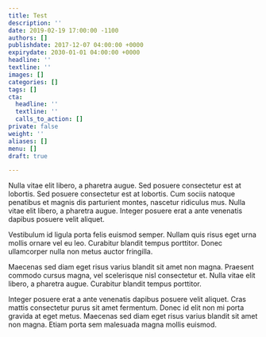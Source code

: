 ```yaml
---
title: Test
description: ''
date: 2019-02-19 17:00:00 -1100
authors: []
publishdate: 2017-12-07 04:00:00 +0000
expirydate: 2030-01-01 04:00:00 +0000
headline: ''
textline: ''
images: []
categories: []
tags: []
cta:
  headline: ''
  textline: ''
  calls_to_action: []
private: false
weight: ''
aliases: []
menu: []
draft: true

---
```

Nulla vitae elit libero, a pharetra augue. Sed posuere consectetur est at lobortis. Sed posuere consectetur est at lobortis. Cum sociis natoque penatibus et magnis dis parturient montes, nascetur ridiculus mus. Nulla vitae elit libero, a pharetra augue. Integer posuere erat a ante venenatis dapibus posuere velit aliquet.

Vestibulum id ligula porta felis euismod semper. Nullam quis risus eget urna mollis ornare vel eu leo. Curabitur blandit tempus porttitor. Donec ullamcorper nulla non metus auctor fringilla.

Maecenas sed diam eget risus varius blandit sit amet non magna. Praesent commodo cursus magna, vel scelerisque nisl consectetur et. Nulla vitae elit libero, a pharetra augue. Curabitur blandit tempus porttitor.

Integer posuere erat a ante venenatis dapibus posuere velit aliquet. Cras mattis consectetur purus sit amet fermentum. Donec id elit non mi porta gravida at eget metus. Maecenas sed diam eget risus varius blandit sit amet non magna. Etiam porta sem malesuada magna mollis euismod.